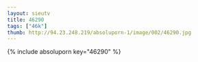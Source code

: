 ```yaml
--- 
layout: sieutv
title: 46290
tags: ["46k"]
thumb: http://94.23.248.219/absoluporn-1/image/002/46290.jpg
---
```

{% include absoluporn key="46290" %} 
